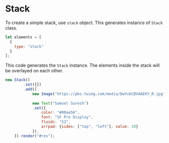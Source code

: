 # Stack
To create a simple stack, use ```stack``` object.
This generates instance of ```Stack``` class.


```js
let elements = [
  {
    type: "stack"
  }
];
```

This code generates the ```Stack``` instance.
The elements inside the stack will be overlayed on each other.

```js
new Stack()
        .set({})
        .add([
            new Image("https://pbs.twimg.com/media/DwYvbCBVAAEKY_R.jpg").set({}),
          
            new Text("Samuel Suresh")
            .set({
                color: "#00ae56",
                font: "SF Pro Display",
                fluidc: "S2", 
                arrpad: {sides: ["top", "left"], value: 20}
            }),
    ]).render("#res");
 
```

